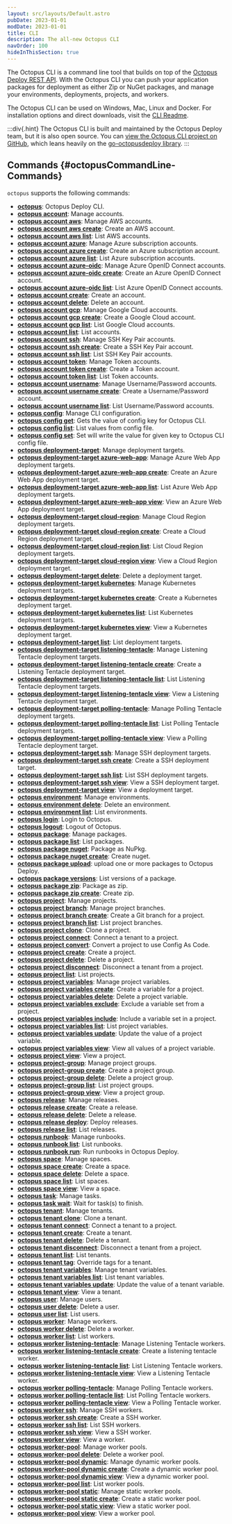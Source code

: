 ```yaml
---
layout: src/layouts/Default.astro
pubDate: 2023-01-01
modDate: 2023-01-01
title: CLI
description: The all-new Octopus CLI
navOrder: 100
hideInThisSection: true
---
```


The Octopus CLI is a command line tool that builds on top of the [Octopus Deploy REST API](/docs/octopus-rest-api). With the Octopus CLI you can push your application packages for deployment as either Zip or NuGet packages, and manage your environments, deployments, projects, and workers.

The Octopus CLI can be used on Windows, Mac, Linux and Docker. For installation options and direct downloads, visit the [CLI Readme](https://github.com/OctopusDeploy/cli/blob/main/README.md).

:::div{.hint}
The Octopus CLI is built and maintained by the Octopus Deploy team, but it is also open source. You can [view the Octopus CLI project on GitHub](https://github.com/OctopusDeploy/cli), which leans heavily on the [go-octopusdeploy library](https://github.com/OctopusDeploy/go-octopusdeploy).
:::

## Commands {#octopusCommandLine-Commands}


`octopus` supports the following commands:


- **[octopus](/docs/octopus-rest-api/cli/octopus)**:  Octopus Deploy CLI.
- **[octopus account](/docs/octopus-rest-api/cli/octopus-account)**:  Manage accounts.
- **[octopus account aws](/docs/octopus-rest-api/cli/octopus-account-aws)**:  Manage AWS accounts.
- **[octopus account aws create](/docs/octopus-rest-api/cli/octopus-account-aws-create)**:  Create an AWS account.
- **[octopus account aws list](/docs/octopus-rest-api/cli/octopus-account-aws-list)**:  List AWS accounts.
- **[octopus account azure](/docs/octopus-rest-api/cli/octopus-account-azure)**:  Manage Azure subscription accounts.
- **[octopus account azure create](/docs/octopus-rest-api/cli/octopus-account-azure-create)**:  Create an Azure subscription account.
- **[octopus account azure list](/docs/octopus-rest-api/cli/octopus-account-azure-list)**:  List Azure subscription accounts.
- **[octopus account azure-oidc](/docs/octopus-rest-api/cli/octopus-account-azure-oidc)**:  Manage Azure OpenID Connect accounts.
- **[octopus account azure-oidc create](/docs/octopus-rest-api/cli/octopus-account-azure-oidc-create)**:  Create an Azure OpenID Connect account.
- **[octopus account azure-oidc list](/docs/octopus-rest-api/cli/octopus-account-azure-oidc-list)**:  List Azure OpenID Connect accounts.
- **[octopus account create](/docs/octopus-rest-api/cli/octopus-account-create)**:  Create an account.
- **[octopus account delete](/docs/octopus-rest-api/cli/octopus-account-delete)**:  Delete an account.
- **[octopus account gcp](/docs/octopus-rest-api/cli/octopus-account-gcp)**:  Manage Google Cloud accounts.
- **[octopus account gcp create](/docs/octopus-rest-api/cli/octopus-account-gcp-create)**:  Create a Google Cloud account.
- **[octopus account gcp list](/docs/octopus-rest-api/cli/octopus-account-gcp-list)**:  List Google Cloud accounts.
- **[octopus account list](/docs/octopus-rest-api/cli/octopus-account-list)**:  List accounts.
- **[octopus account ssh](/docs/octopus-rest-api/cli/octopus-account-ssh)**:  Manage SSH Key Pair accounts.
- **[octopus account ssh create](/docs/octopus-rest-api/cli/octopus-account-ssh-create)**:  Create a SSH Key Pair account.
- **[octopus account ssh list](/docs/octopus-rest-api/cli/octopus-account-ssh-list)**:  List SSH Key Pair accounts.
- **[octopus account token](/docs/octopus-rest-api/cli/octopus-account-token)**:  Manage Token accounts.
- **[octopus account token create](/docs/octopus-rest-api/cli/octopus-account-token-create)**:  Create a Token account.
- **[octopus account token list](/docs/octopus-rest-api/cli/octopus-account-token-list)**:  List Token accounts.
- **[octopus account username](/docs/octopus-rest-api/cli/octopus-account-username)**:  Manage Username/Password accounts.
- **[octopus account username create](/docs/octopus-rest-api/cli/octopus-account-username-create)**:  Create a Username/Password account.
- **[octopus account username list](/docs/octopus-rest-api/cli/octopus-account-username-list)**:  List Username/Password accounts.
- **[octopus config](/docs/octopus-rest-api/cli/octopus-config)**:  Manage CLI configuration.
- **[octopus config get](/docs/octopus-rest-api/cli/octopus-config-get)**:  Gets the value of config key for Octopus CLI.
- **[octopus config list](/docs/octopus-rest-api/cli/octopus-config-list)**:  List values from config file.
- **[octopus config set](/docs/octopus-rest-api/cli/octopus-config-set)**:  Set will write the value for given key to Octopus CLI config file.
- **[octopus deployment-target](/docs/octopus-rest-api/cli/octopus-deployment-target)**:  Manage deployment targets.
- **[octopus deployment-target azure-web-app](/docs/octopus-rest-api/cli/octopus-deployment-target-azure-web-app)**:  Manage Azure Web App deployment targets.
- **[octopus deployment-target azure-web-app create](/docs/octopus-rest-api/cli/octopus-deployment-target-azure-web-app-create)**:  Create an Azure Web App deployment target.
- **[octopus deployment-target azure-web-app list](/docs/octopus-rest-api/cli/octopus-deployment-target-azure-web-app-list)**:  List Azure Web App deployment targets.
- **[octopus deployment-target azure-web-app view](/docs/octopus-rest-api/cli/octopus-deployment-target-azure-web-app-view)**:  View an Azure Web App deployment target.
- **[octopus deployment-target cloud-region](/docs/octopus-rest-api/cli/octopus-deployment-target-cloud-region)**:  Manage Cloud Region deployment targets.
- **[octopus deployment-target cloud-region create](/docs/octopus-rest-api/cli/octopus-deployment-target-cloud-region-create)**:  Create a Cloud Region deployment target.
- **[octopus deployment-target cloud-region list](/docs/octopus-rest-api/cli/octopus-deployment-target-cloud-region-list)**:  List Cloud Region deployment targets.
- **[octopus deployment-target cloud-region view](/docs/octopus-rest-api/cli/octopus-deployment-target-cloud-region-view)**:  View a Cloud Region deployment target.
- **[octopus deployment-target delete](/docs/octopus-rest-api/cli/octopus-deployment-target-delete)**:  Delete a deployment target.
- **[octopus deployment-target kubernetes](/docs/octopus-rest-api/cli/octopus-deployment-target-kubernetes)**:  Manage Kubernetes deployment targets.
- **[octopus deployment-target kubernetes create](/docs/octopus-rest-api/cli/octopus-deployment-target-kubernetes-create)**:  Create a Kubernetes deployment target.
- **[octopus deployment-target kubernetes list](/docs/octopus-rest-api/cli/octopus-deployment-target-kubernetes-list)**:  List Kubernetes deployment targets.
- **[octopus deployment-target kubernetes view](/docs/octopus-rest-api/cli/octopus-deployment-target-kubernetes-view)**:  View a Kubernetes deployment target.
- **[octopus deployment-target list](/docs/octopus-rest-api/cli/octopus-deployment-target-list)**:  List deployment targets.
- **[octopus deployment-target listening-tentacle](/docs/octopus-rest-api/cli/octopus-deployment-target-listening-tentacle)**:  Manage Listening Tentacle deployment targets.
- **[octopus deployment-target listening-tentacle create](/docs/octopus-rest-api/cli/octopus-deployment-target-listening-tentacle-create)**:  Create a Listening Tentacle deployment target.
- **[octopus deployment-target listening-tentacle list](/docs/octopus-rest-api/cli/octopus-deployment-target-listening-tentacle-list)**:  List Listening Tentacle deployment targets.
- **[octopus deployment-target listening-tentacle view](/docs/octopus-rest-api/cli/octopus-deployment-target-listening-tentacle-view)**:  View a Listening Tentacle deployment target.
- **[octopus deployment-target polling-tentacle](/docs/octopus-rest-api/cli/octopus-deployment-target-polling-tentacle)**:  Manage Polling Tentacle deployment targets.
- **[octopus deployment-target polling-tentacle list](/docs/octopus-rest-api/cli/octopus-deployment-target-polling-tentacle-list)**:  List Polling Tentacle deployment targets.
- **[octopus deployment-target polling-tentacle view](/docs/octopus-rest-api/cli/octopus-deployment-target-polling-tentacle-view)**:  View a Polling Tentacle deployment target.
- **[octopus deployment-target ssh](/docs/octopus-rest-api/cli/octopus-deployment-target-ssh)**:  Manage SSH deployment targets.
- **[octopus deployment-target ssh create](/docs/octopus-rest-api/cli/octopus-deployment-target-ssh-create)**:  Create a SSH deployment target.
- **[octopus deployment-target ssh list](/docs/octopus-rest-api/cli/octopus-deployment-target-ssh-list)**:  List SSH deployment targets.
- **[octopus deployment-target ssh view](/docs/octopus-rest-api/cli/octopus-deployment-target-ssh-view)**:  View a SSH deployment target.
- **[octopus deployment-target view](/docs/octopus-rest-api/cli/octopus-deployment-target-view)**:  View a deployment target.
- **[octopus environment](/docs/octopus-rest-api/cli/octopus-environment)**:  Manage environments.
- **[octopus environment delete](/docs/octopus-rest-api/cli/octopus-environment-delete)**:  Delete an environment.
- **[octopus environment list](/docs/octopus-rest-api/cli/octopus-environment-list)**:  List environments.
- **[octopus login](/docs/octopus-rest-api/cli/octopus-login)**:  Login to Octopus.
- **[octopus logout](/docs/octopus-rest-api/cli/octopus-logout)**:  Logout of Octopus.
- **[octopus package](/docs/octopus-rest-api/cli/octopus-package)**:  Manage packages.
- **[octopus package list](/docs/octopus-rest-api/cli/octopus-package-list)**:  List packages.
- **[octopus package nuget](/docs/octopus-rest-api/cli/octopus-package-nuget)**:  Package as NuPkg.
- **[octopus package nuget create](/docs/octopus-rest-api/cli/octopus-package-nuget-create)**:  Create nuget.
- **[octopus package upload](/docs/octopus-rest-api/cli/octopus-package-upload)**:  upload one or more packages to Octopus Deploy.
- **[octopus package versions](/docs/octopus-rest-api/cli/octopus-package-versions)**:  List versions of a package.
- **[octopus package zip](/docs/octopus-rest-api/cli/octopus-package-zip)**:  Package as zip.
- **[octopus package zip create](/docs/octopus-rest-api/cli/octopus-package-zip-create)**:  Create zip.
- **[octopus project](/docs/octopus-rest-api/cli/octopus-project)**:  Manage projects.
- **[octopus project branch](/docs/octopus-rest-api/cli/octopus-project-branch)**:  Manage project branches.
- **[octopus project branch create](/docs/octopus-rest-api/cli/octopus-project-branch-create)**:  Create a Git branch for a project.
- **[octopus project branch list](/docs/octopus-rest-api/cli/octopus-project-branch-list)**:  List project branches.
- **[octopus project clone](/docs/octopus-rest-api/cli/octopus-project-clone)**:  Clone a project.
- **[octopus project connect](/docs/octopus-rest-api/cli/octopus-project-connect)**:  Connect a tenant to a project.
- **[octopus project convert](/docs/octopus-rest-api/cli/octopus-project-convert)**:  Convert a project to use Config As Code.
- **[octopus project create](/docs/octopus-rest-api/cli/octopus-project-create)**:  Create a project.
- **[octopus project delete](/docs/octopus-rest-api/cli/octopus-project-delete)**:  Delete a project.
- **[octopus project disconnect](/docs/octopus-rest-api/cli/octopus-project-disconnect)**:  Disconnect a tenant from a project.
- **[octopus project list](/docs/octopus-rest-api/cli/octopus-project-list)**:  List projects.
- **[octopus project variables](/docs/octopus-rest-api/cli/octopus-project-variables)**:  Manage project variables.
- **[octopus project variables create](/docs/octopus-rest-api/cli/octopus-project-variables-create)**:  Create a variable for a project.
- **[octopus project variables delete](/docs/octopus-rest-api/cli/octopus-project-variables-delete)**:  Delete a project variable.
- **[octopus project variables exclude](/docs/octopus-rest-api/cli/octopus-project-variables-exclude)**:  Exclude a variable set from a project.
- **[octopus project variables include](/docs/octopus-rest-api/cli/octopus-project-variables-include)**:  Include a variable set in a project.
- **[octopus project variables list](/docs/octopus-rest-api/cli/octopus-project-variables-list)**:  List project variables.
- **[octopus project variables update](/docs/octopus-rest-api/cli/octopus-project-variables-update)**:  Update the value of a project variable.
- **[octopus project variables view](/docs/octopus-rest-api/cli/octopus-project-variables-view)**:  View all values of a project variable.
- **[octopus project view](/docs/octopus-rest-api/cli/octopus-project-view)**:  View a project.
- **[octopus project-group](/docs/octopus-rest-api/cli/octopus-project-group)**:  Manage project groups.
- **[octopus project-group create](/docs/octopus-rest-api/cli/octopus-project-group-create)**:  Create a project group.
- **[octopus project-group delete](/docs/octopus-rest-api/cli/octopus-project-group-delete)**:  Delete a project group.
- **[octopus project-group list](/docs/octopus-rest-api/cli/octopus-project-group-list)**:  List project groups.
- **[octopus project-group view](/docs/octopus-rest-api/cli/octopus-project-group-view)**:  View a project group.
- **[octopus release](/docs/octopus-rest-api/cli/octopus-release)**:  Manage releases.
- **[octopus release create](/docs/octopus-rest-api/cli/octopus-release-create)**:  Create a release.
- **[octopus release delete](/docs/octopus-rest-api/cli/octopus-release-delete)**:  Delete a release.
- **[octopus release deploy](/docs/octopus-rest-api/cli/octopus-release-deploy)**:  Deploy releases.
- **[octopus release list](/docs/octopus-rest-api/cli/octopus-release-list)**:  List releases.
- **[octopus runbook](/docs/octopus-rest-api/cli/octopus-runbook)**:  Manage runbooks.
- **[octopus runbook list](/docs/octopus-rest-api/cli/octopus-runbook-list)**:  List runbooks.
- **[octopus runbook run](/docs/octopus-rest-api/cli/octopus-runbook-run)**:  Run runbooks in Octopus Deploy.
- **[octopus space](/docs/octopus-rest-api/cli/octopus-space)**:  Manage spaces.
- **[octopus space create](/docs/octopus-rest-api/cli/octopus-space-create)**:  Create a space.
- **[octopus space delete](/docs/octopus-rest-api/cli/octopus-space-delete)**:  Delete a space.
- **[octopus space list](/docs/octopus-rest-api/cli/octopus-space-list)**:  List spaces.
- **[octopus space view](/docs/octopus-rest-api/cli/octopus-space-view)**:  View a space.
- **[octopus task](/docs/octopus-rest-api/cli/octopus-task)**:  Manage tasks.
- **[octopus task wait](/docs/octopus-rest-api/cli/octopus-task-wait)**:  Wait for task(s) to finish.
- **[octopus tenant](/docs/octopus-rest-api/cli/octopus-tenant)**:  Manage tenants.
- **[octopus tenant clone](/docs/octopus-rest-api/cli/octopus-tenant-clone)**:  Clone a tenant.
- **[octopus tenant connect](/docs/octopus-rest-api/cli/octopus-tenant-connect)**:  Connect a tenant to a project.
- **[octopus tenant create](/docs/octopus-rest-api/cli/octopus-tenant-create)**:  Create a tenant.
- **[octopus tenant delete](/docs/octopus-rest-api/cli/octopus-tenant-delete)**:  Delete a tenant.
- **[octopus tenant disconnect](/docs/octopus-rest-api/cli/octopus-tenant-disconnect)**:  Disconnect a tenant from a project.
- **[octopus tenant list](/docs/octopus-rest-api/cli/octopus-tenant-list)**:  List tenants.
- **[octopus tenant tag](/docs/octopus-rest-api/cli/octopus-tenant-tag)**:  Override tags for a tenant.
- **[octopus tenant variables](/docs/octopus-rest-api/cli/octopus-tenant-variables)**:  Manage tenant variables.
- **[octopus tenant variables list](/docs/octopus-rest-api/cli/octopus-tenant-variables-list)**:  List tenant variables.
- **[octopus tenant variables update](/docs/octopus-rest-api/cli/octopus-tenant-variables-update)**:  Update the value of a tenant variable.
- **[octopus tenant view](/docs/octopus-rest-api/cli/octopus-tenant-view)**:  View a tenant.
- **[octopus user](/docs/octopus-rest-api/cli/octopus-user)**:  Manage users.
- **[octopus user delete](/docs/octopus-rest-api/cli/octopus-user-delete)**:  Delete a user.
- **[octopus user list](/docs/octopus-rest-api/cli/octopus-user-list)**:  List users.
- **[octopus worker](/docs/octopus-rest-api/cli/octopus-worker)**:  Manage workers.
- **[octopus worker delete](/docs/octopus-rest-api/cli/octopus-worker-delete)**:  Delete a worker.
- **[octopus worker list](/docs/octopus-rest-api/cli/octopus-worker-list)**:  List workers.
- **[octopus worker listening-tentacle](/docs/octopus-rest-api/cli/octopus-worker-listening-tentacle)**:  Manage Listening Tentacle workers.
- **[octopus worker listening-tentacle create](/docs/octopus-rest-api/cli/octopus-worker-listening-tentacle-create)**:  Create a listening tentacle worker.
- **[octopus worker listening-tentacle list](/docs/octopus-rest-api/cli/octopus-worker-listening-tentacle-list)**:  List Listening Tentacle workers.
- **[octopus worker listening-tentacle view](/docs/octopus-rest-api/cli/octopus-worker-listening-tentacle-view)**:  View a Listening Tentacle worker.
- **[octopus worker polling-tentacle](/docs/octopus-rest-api/cli/octopus-worker-polling-tentacle)**:  Manage Polling Tentacle workers.
- **[octopus worker polling-tentacle list](/docs/octopus-rest-api/cli/octopus-worker-polling-tentacle-list)**:  List Polling Tentacle workers.
- **[octopus worker polling-tentacle view](/docs/octopus-rest-api/cli/octopus-worker-polling-tentacle-view)**:  View a Polling Tentacle worker.
- **[octopus worker ssh](/docs/octopus-rest-api/cli/octopus-worker-ssh)**:  Manage SSH workers.
- **[octopus worker ssh create](/docs/octopus-rest-api/cli/octopus-worker-ssh-create)**:  Create a SSH worker.
- **[octopus worker ssh list](/docs/octopus-rest-api/cli/octopus-worker-ssh-list)**:  List SSH workers.
- **[octopus worker ssh view](/docs/octopus-rest-api/cli/octopus-worker-ssh-view)**:  View a SSH worker.
- **[octopus worker view](/docs/octopus-rest-api/cli/octopus-worker-view)**:  View a worker.
- **[octopus worker-pool](/docs/octopus-rest-api/cli/octopus-worker-pool)**:  Manage worker pools.
- **[octopus worker-pool delete](/docs/octopus-rest-api/cli/octopus-worker-pool-delete)**:  Delete a worker pool.
- **[octopus worker-pool dynamic](/docs/octopus-rest-api/cli/octopus-worker-pool-dynamic)**:  Manage dynamic worker pools.
- **[octopus worker-pool dynamic create](/docs/octopus-rest-api/cli/octopus-worker-pool-dynamic-create)**:  Create a dynamic worker pool.
- **[octopus worker-pool dynamic view](/docs/octopus-rest-api/cli/octopus-worker-pool-dynamic-view)**:  View a dynamic worker pool.
- **[octopus worker-pool list](/docs/octopus-rest-api/cli/octopus-worker-pool-list)**:  List worker pools.
- **[octopus worker-pool static](/docs/octopus-rest-api/cli/octopus-worker-pool-static)**:  Manage static worker pools.
- **[octopus worker-pool static create](/docs/octopus-rest-api/cli/octopus-worker-pool-static-create)**:  Create a static worker pool.
- **[octopus worker-pool static view](/docs/octopus-rest-api/cli/octopus-worker-pool-static-view)**:  View a static worker pool.
- **[octopus worker-pool view](/docs/octopus-rest-api/cli/octopus-worker-pool-view)**:  View a worker pool.